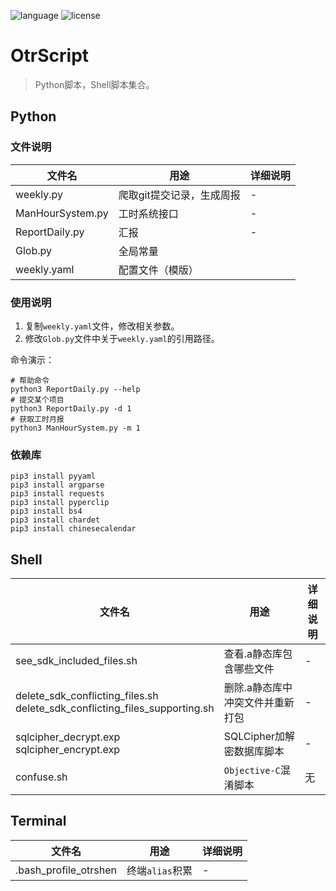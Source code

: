 ![language](https://img.shields.io/badge/language-Python3%7CShell-brightgreen) ![license](https://img.shields.io/badge/license-MIT-373737)

# OtrScript

> Python脚本，Shell脚本集合。

## Python

### 文件说明

文件名 | 用途 |  详细说明 
-|-|-
weekly.py | 爬取git提交记录，生成周报 | -
ManHourSystem.py | 工时系统接口 | -
ReportDaily.py | 汇报 | -
Glob.py | 全局常量 | 
weekly.yaml | 配置文件（模版） | 

### 使用说明

1. 复制`weekly.yaml`文件，修改相关参数。
2. 修改`Glob.py`文件中关于`weekly.yaml`的引用路径。

命令演示：

```shell
# 帮助命令
python3 ReportDaily.py --help
# 提交某个项目
python3 ReportDaily.py -d 1
# 获取工时月报
python3 ManHourSystem.py -m 1
```

### 依赖库

```shell
pip3 install pyyaml
pip3 install argparse
pip3 install requests
pip3 install pyperclip
pip3 install bs4
pip3 install chardet
pip3 install chinesecalendar
```

## Shell

文件名 | 用途 |  详细说明 
-|-|-
see_sdk_included_files.sh | 查看.a静态库包含哪些文件 | -
delete_sdk_conflicting_files.sh<br/>delete_sdk_conflicting_files_supporting.sh | 删除.a静态库中冲突文件并重新打包 | -
sqlcipher_decrypt.exp<br/>sqlcipher_encrypt.exp | SQLCipher加解密数据库脚本 | -
confuse.sh | `Objective-C`混淆脚本 | 无

## Terminal

文件名 | 用途 |  详细说明 
-|-|-
.bash_profile_otrshen | 终端`alias`积累 | -
